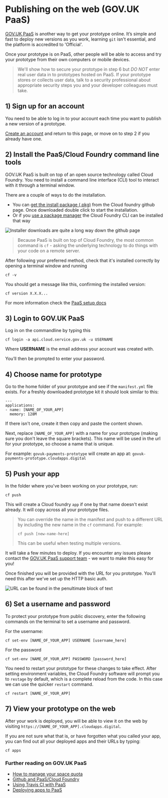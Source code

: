 # Publishing on the web (GOV.UK PaaS)

[GOV.UK PaaS](https://www.cloud.service.gov.uk/) is another way to get your prototype online. It’s simple and fast to deploy new versions as you work, learning <code>git</code> isn't essential, and the platform is accredited to 'Official'.

Once your prototype is on PaaS, other people will be able to access and try your prototype from their own computers or mobile devices.

> We'll show how to secure your prototype in step 6 but *DO NOT* enter real user data in to prototypes hosted on PaaS. If your prototype stores or collects user data, talk to a security professional about appropriate security steps you and your developer colleagues must take.

## 1) Sign up for an account
You need to be able to log in to your account each time you want to publish a new version of a prototype.

[Create an account](https://www.cloud.service.gov.uk/request-trial.html) and return to this page, or move on to step 2 if you already have one.

## 2) Install the PaaS/Cloud Foundry command line tools

GOV.UK PaaS is built on top of an open source technology called Cloud Foundry. You need to install a command line interface (<abbr>CLI</abbr>) tool to interact with it through a terminal window.

There are a couple of ways to do the installation.

* You can [get the install package (.pkg)](https://github.com/cloudfoundry/cli#installers-and-compressed-binaries) from the Cloud foundry github page. Once downloaded double click to start the installation.
* Or if you [use a package manager](https://github.com/cloudfoundry/cli#installing-using-a-package-manager) the Cloud Foundry CLI can be installed that way

![Installer downloads are quite a long way down the github page](/public/images/docs/cloudfoundry_cli_installers.png)

>Because PaaS is built on top of Cloud Foundry, the most common command is `cf` - asking the underlying technology to do things with your code on a remote server.

After following your preferred method, check that it's installed correctly by opening a terminal window and running

```
cf -v
```

You should get a message like this, confirming the installed version:

```
cf version X.X.X...
```

For more information check the [PaaS setup docs](https://docs.cloud.service.gov.uk/#quick-setup-guide)

## 3) Login to GOV.UK PaaS

Log in on the commandline by typing this

```
cf login -a api.cloud.service.gov.uk -u USERNAME
```

Where **USERNAME** is the email address your account was created with.

You’ll then be prompted to enter your password.

## 4) Choose name for prototype
Go to the home folder of your prototype and see if the `manifest.yml` file exists. For a freshly downloaded prototype kit it should look similar to this:

```
---
applications:
- name: [NAME_OF_YOUR_APP]
  memory: 128M
```

If there isn't one, create it then copy and paste the content shown.

Next, replace `[NAME_OF_YOUR_APP]` with a name for your prototype (making sure you don't leave the square brackets). This name will be used in the url for your prototype, so choose a name that is unique.

For example: `govuk-payments-prototype` will create an app at: `govuk-payments-prototype.cloudapps.digital`

## 5) Push your app

In the folder where you've been working on your prototype, run:

```
cf push
```
This will create a Cloud foundry `app` if one by that name doesn't exist already. It will copy across all your prototype files.

> You can override the name in the manifest and push to a different URL by including the new name in the <code>cf</code> command. For example:
>
> ```
> cf push [new-name-here]
> ```
>
>This can be useful when testing multiple versions.

It will take a few minutes to deploy. If you encounter any issues please contact the [GOV.UK PaaS support team](https://www.cloud.service.gov.uk/support.html) - we want to make this easy for you!

Once finished you will be provided with the URL for you prototype. You'll need this after we've set up the HTTP basic auth.

![URL can be found in the penultimate block of text](/public/images/docs/paas_deploy_commandline.png)

## 6) Set a username and password

To protect your prototype from public discovery, enter the following commands on the terminal to set a username and password.

For the username:

```
cf set-env [NAME_OF_YOUR_APP] USERNAME [username_here]
```

For the password

```
cf set-env [NAME_OF_YOUR_APP] PASSWORD [password_here]
```

You need to restart your prototype for these changes to take effect. After setting environment variables, the Cloud Foundry software will prompt you to `restage` by default, which is a complete reload from the code. In this case we can use the quicker `restart` command.

```
cf restart [NAME_OF_YOUR_APP]
```


## 7) View your prototype on the web

After your work is deployed, you will be able to view it on the web by visiting `https://[NAME_OF_YOUR_APP].cloudapps.digital`.

If you are not sure what that is, or have forgotten what you called your app, you can find out all your deployed apps and their URLs by typing:

```
cf apps
```

### Further reading on GOV.UK PaaS

* [How to manage your space quota](/docs/how-to-manage-your-space-quota)
* [Github and PaaS/Cloud Foundry](/docs/github-and-cloudfoundry)
* [Using Travis CI with PaaS](https://docs.cloud.service.gov.uk/#use-travis)
* [Deploying apps to PaaS](https://docs.cloud.service.gov.uk/#deployment-overview)
